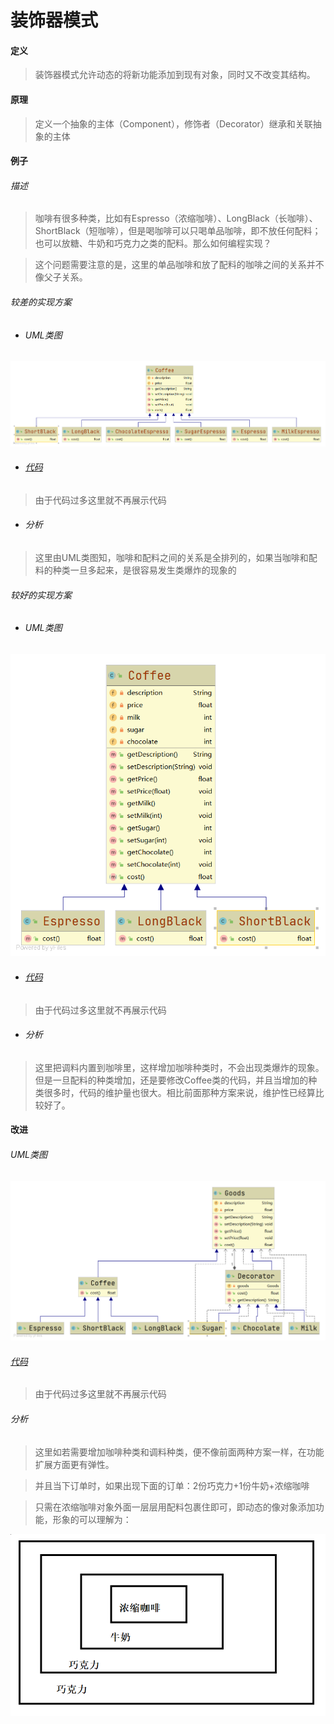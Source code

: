 # 装饰器模式

#### 定义

>装饰器模式允许动态的将新功能添加到现有对象，同时又不改变其结构。

#### 原理

>定义一个抽象的主体（Component），修饰者（Decorator）继承和关联抽象的主体

#### 例子

###### 描述

>咖啡有很多种类，比如有Espresso（浓缩咖啡）、LongBlack（长咖啡）、ShortBlack（短咖啡），但是喝咖啡可以只喝单品咖啡，即不放任何配料；也可以放糖、牛奶和巧克力之类的配料。那么如何编程实现？

>这个问题需要注意的是，这里的单品咖啡和放了配料的咖啡之间的关系并不像父子关系。

###### 较差的实现方案

* ###### UML类图

![bad.png](../../../../img/pattern/sp/decorator/bad.png)

* ###### [代码](../../../../../src/main/java/org/fade/pattern/sp/decorator/example/bad)

>由于代码过多这里就不再展示代码

* ###### 分析

>这里由UML类图知，咖啡和配料之间的关系是全排列的，如果当咖啡和配料的种类一旦多起来，是很容易发生类爆炸的现象的

###### 较好的实现方案

* ###### UML类图

![good.png](../../../../img/pattern/sp/decorator/good.png)

* ###### [代码](../../../../../src/main/java/org/fade/pattern/sp/decorator/example/good)

>由于代码过多这里就不再展示代码

* ###### 分析

>这里把调料内置到咖啡里，这样增加咖啡种类时，不会出现类爆炸的现象。但是一旦配料的种类增加，还是要修改Coffee类的代码，并且当增加的种类很多时，代码的维护量也很大。相比前面那种方案来说，维护性已经算比较好了。

#### 改进

###### UML类图

![improve.png](../../../../img/pattern/sp/decorator/improve.png)

###### [代码](../../../../../src/main/java/org/fade/pattern/sp/decorator/improve)

>由于代码过多这里就不再展示代码

###### 分析

>这里如若需要增加咖啡种类和调料种类，便不像前面两种方案一样，在功能扩展方面更有弹性。

>并且当下订单时，如果出现下面的订单：2份巧克力+1份牛奶+浓缩咖啡

>只需在浓缩咖啡对象外面一层层用配料包裹住即可，即动态的像对象添加功能，形象的可以理解为：

![order.png](../../../../img/pattern/sp/decorator/order.png)


